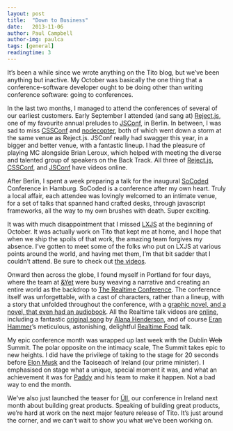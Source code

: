 ```yaml
---
layout: post
title:  "Down to Business"
date:   2013-11-06
author: Paul Campbell
author-img: paulca
tags: [general]
readingtime: 3
---
```

It’s been a while since we wrote anything on the Tito blog, but we’ve been anything but inactive.  My October was basically the one thing that a conference-software developer ought to be doing other than writing conference software: going to conferences.

In the last two months, I managed to attend the conferences of several of our earliest customers. Early September I attended (and sang at) [Reject.js](http://rejectjs.org/), one of my favourite annual preludes to [JSConf](http://jsconf.eu), in Berlin. In between, I was sad to miss [CSSConf](http://cssconf.eu) and [nodecopter](http://nodecopter.com), both of which went down a storm at the same venue as Reject.js. JSConf really had swagger this year, in a bigger and better venue, with a fantastic lineup. I had the pleasure of playing MC alongside Brian Leroux, which helped with meeting the diverse and talented group of speakers on the Back Track. All three of [Reject.js](http://www.youtube.com/playlist?list=PL37ZVnwpeshGLrMTDPV12z7KmjrXsOeHT), [CSSConf](https://www.youtube.com/playlist?list=PL37ZVnwpeshGi0vwS7HNUvsj8_vcNzQZk), and [JSConf](http://2013.jsconf.eu/speakers/videos.html) have videos online.

After Berlin, I spent a week preparing a talk for the inaugural [SoCoded](http://socoded.com) Conference in Hamburg. SoCoded is a conference after my own heart. Truly a local affair, each attendee was lovingly welcomed to an intimate venue, for a set of talks that spanned hand crafted desks, through javascript frameworks, all the way to my own brushes with death. Super exciting.

It was with much disappointment that I missed [LXJS](http://2013.lxjs.org/) at the beginning of October. It was actually work on Tito that kept me at home, and I hope that when we ship the spoils of that work, the amazing team forgives my absence. I’ve gotten to meet some of the folks who put on LXJS at various points around the world, and having met them, I’m that bit sadder that I couldn’t attend. Be sure to check out [the videos](http://www.youtube.com/channel/UCiCGpqnkj9oRzPsJBql7pGw).

Onward then across the globe, I found myself in Portland for four days, where the team at [&Yet](http://andyet.com/) were busy weaving a narrative and creating an entire world as the backdrop to [The Realtime Conference](http://realtimeconf.com/). The conference itself was unforgettable, with a cast of characters, rather than a lineup, with a story that unfolded throughout the conference, with a [graphic novel, and a novel, that even had an audiobook](http://2013.realtimeconf.com/something-greater-than-artifice/). All the Realtime talk videos are [online](http://2013.realtimeconf.com/video/), including a fantastic [original song](http://2013.realtimeconf.com/Legacy.mp3) by [Alana Henderson](http://twitter.com/lanihendy), and of course [Eran Hammer](http://twitter.com/eranhammer)’s meticulous, astonishing, delightful [Realtime Food](realtimefood.net) talk.

My epic conference month was wrapped up last week with the Dublin <del>Web</del> Summit. The polar opposite on the intimacy scale, The Summit takes epic to new heights. I did have the privilege of taking to the stage for 20 seconds before [Elon Musk](http://twitter.com/elonmusk) and the Taoiseach of Ireland (our prime minister). I emphasised on stage what a unique, special moment it was, and what an achievement it was for [Paddy](https://twitter.com/paddycosgrave) and his team to make it happen. Not a bad way to end the month.

We’ve also just launched the teaser for [Úll](http://2014.ull.ie), our conference in Ireland next month about building great products. Speaking of building great products, we’re hard at work on the next major feature release of Tito. It’s just around the corner, and we can’t wait to show you what we’ve been working on.
